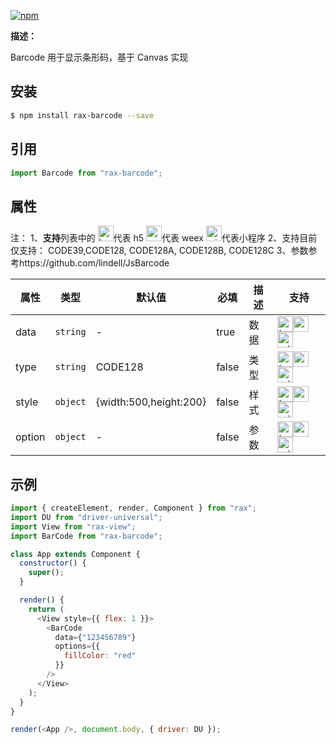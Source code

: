 [![npm](https://img.shields.io/npm/v/rax-barcode.svg)](https://www.npmjs.com/package/rax-barcode)

**描述：**

Barcode 用于显示条形码，基于 Canvas 实现

## 安装

```bash
$ npm install rax-barcode --save
```

## 引用

```jsx
import Barcode from "rax-barcode";
```

## 属性

注：
1、**支持**列表中的 <img alt="browser" src="https://gw.alicdn.com/tfs/TB1uYFobGSs3KVjSZPiXXcsiVXa-200-200.svg" width="25px" height="25px" />代表 h5 <img alt="weex" src="https://gw.alicdn.com/tfs/TB1jM0ebMaH3KVjSZFjXXcFWpXa-200-200.svg" width="25px" height="25px" />代表 weex <img alt="miniApp" src="https://gw.alicdn.com/tfs/TB1bBpmbRCw3KVjSZFuXXcAOpXa-200-200.svg" width="25px" height="25px" />代表小程序
2、支持目前仅支持： CODE39,CODE128, CODE128A, CODE128B, CODE128C
3、参数参考https://github.com/lindell/JsBarcode

| **属性** | **类型** | **默认值**             | **必填** | **描述** | **支持**                                                                                                                                                                                                                                                                                                                                                              |
| -------- | -------- | ---------------------- | -------- | -------- | --------------------------------------------------------------------------------------------------------------------------------------------------------------------------------------------------------------------------------------------------------------------------------------------------------------------------------------------------------------------- |
| data     | `string` | -                      | true     | 数据     | <img alt="browser" src="https://gw.alicdn.com/tfs/TB1uYFobGSs3KVjSZPiXXcsiVXa-200-200.svg" width="25px" height="25px" /><img alt="weex" src="https://gw.alicdn.com/tfs/TB1jM0ebMaH3KVjSZFjXXcFWpXa-200-200.svg" width="25px" height="25px" /><img alt="miniApp" src="https://gw.alicdn.com/tfs/TB1bBpmbRCw3KVjSZFuXXcAOpXa-200-200.svg" width="25px" height="25px" /> |
| type     | `string` | CODE128                | false    | 类型     | <img alt="browser" src="https://gw.alicdn.com/tfs/TB1uYFobGSs3KVjSZPiXXcsiVXa-200-200.svg" width="25px" height="25px" /><img alt="weex" src="https://gw.alicdn.com/tfs/TB1jM0ebMaH3KVjSZFjXXcFWpXa-200-200.svg" width="25px" height="25px" /><img alt="miniApp" src="https://gw.alicdn.com/tfs/TB1bBpmbRCw3KVjSZFuXXcAOpXa-200-200.svg" width="25px" height="25px" /> |
| style    | `object` | {width:500,height:200} | false    | 样式     | <img alt="browser" src="https://gw.alicdn.com/tfs/TB1uYFobGSs3KVjSZPiXXcsiVXa-200-200.svg" width="25px" height="25px" /><img alt="weex" src="https://gw.alicdn.com/tfs/TB1jM0ebMaH3KVjSZFjXXcFWpXa-200-200.svg" width="25px" height="25px" /><img alt="miniApp" src="https://gw.alicdn.com/tfs/TB1bBpmbRCw3KVjSZFuXXcAOpXa-200-200.svg" width="25px" height="25px" /> |
| option   | `object` | -                      | false    | 参数     | <img alt="browser" src="https://gw.alicdn.com/tfs/TB1uYFobGSs3KVjSZPiXXcsiVXa-200-200.svg" width="25px" height="25px" /><img alt="weex" src="https://gw.alicdn.com/tfs/TB1jM0ebMaH3KVjSZFjXXcFWpXa-200-200.svg" width="25px" height="25px" /><img alt="miniApp" src="https://gw.alicdn.com/tfs/TB1bBpmbRCw3KVjSZFuXXcAOpXa-200-200.svg" width="25px" height="25px" /> |

## 示例

```js
import { createElement, render, Component } from "rax";
import DU from "driver-universal";
import View from "rax-view";
import BarCode from "rax-barcode";

class App extends Component {
  constructor() {
    super();
  }

  render() {
    return (
      <View style={{ flex: 1 }}>
        <BarCode
          data={"123456789"}
          options={{
            fillColor: "red"
          }}
        />
      </View>
    );
  }
}

render(<App />, document.body, { driver: DU });
```
